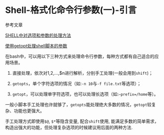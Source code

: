 # Shell-格式化命令行参数(一)-引言

参考文章

[SHELL中对选项和参数的处理方法](http://smilejay.com/2010/12/shell-handle-options/)

[使用getopt处理shell脚本的参数](http://wangxiaoyu.blog.51cto.com/922065/624159/)

在bash中，可以用以下三种方式来处理命令行参数，每种方式都有自己适合的应用场景。

1. 直接处理，依次对$1,$2,…,$n进行解析，分别手工处理(一般会用到`shift`)；

2. `getopts`，单个字符选项的情况（如:`-n 10`与`-f file.txt`等选项）；

3. `getopt`，可以处理单字符选项，也可以处理长选项（如:`–prefix=/home`等）。

一般小脚本手工处理也许就够了，`getopts`能处理绝大多数的情况，`getopt`较复杂、功能也更强大。

手工处理方式即使用`$@`, `$*`等隐含变量, 配合`shift`使用, 能满足多数的简单需求，构造出强大的功能，但处理复杂选项的时候建议用后面的两种方法.
